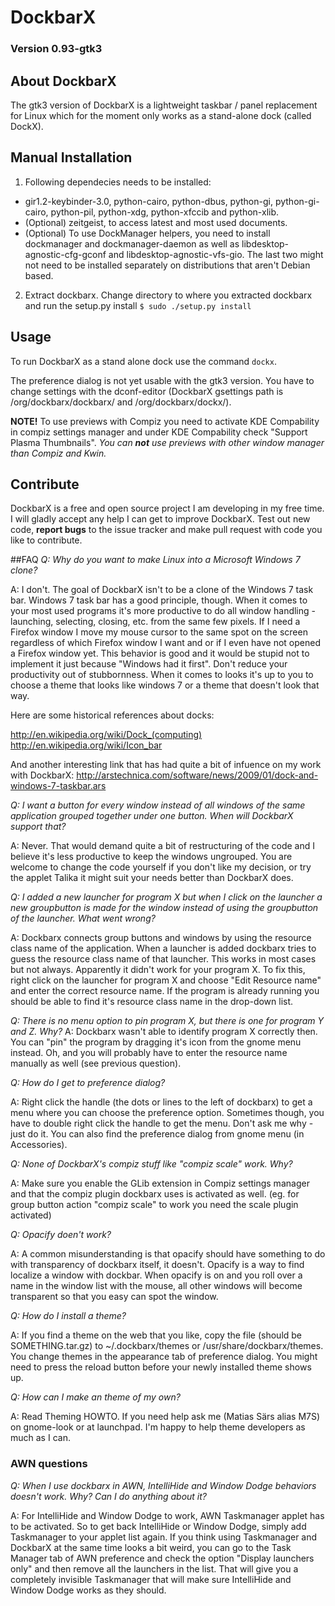 # DockbarX
### Version 0.93-gtk3

## About DockbarX
The gtk3 version of DockbarX is a lightweight taskbar / panel replacement for Linux which for the moment only works as a stand-alone dock (called DockX).

## Manual Installation

1. Following dependecies needs to be installed:
  - gir1.2-keybinder-3.0, python-cairo, python-dbus, python-gi, python-gi-cairo, python-pil, python-xdg, python-xfccib and python-xlib.
  - (Optional) zeitgeist, to access latest and most used documents.
  - (Optional) To use DockManager helpers, you need to install dockmanager and dockmanager-daemon as well as libdesktop-agnostic-cfg-gconf and libdesktop-agnostic-vfs-gio. The last two might not need to be installed separately on distributions that aren't Debian based.
2. Extract dockbarx. Change directory to where you extracted dockbarx and run the setup.py install `$ sudo ./setup.py install`

## Usage
To run DockbarX as a stand alone dock use the command `dockx`.

The preference dialog is not yet usable with the gtk3 version. You have to change settings with the dconf-editor (DockbarX gsettings path is /org/dockbarx/dockbarx/ and /org/dockbarx/dockx/).

**NOTE!** To use previews with Compiz you need to activate KDE Compability in compiz settings manager and under KDE Compability check "Support Plasma Thumbnails". *You can **not** use previews with other window manager than Compiz and Kwin.*

## Contribute
DockbarX is a free and open source project I am developing in my free time. I will gladly accept any help I can get to improve DockbarX. Test out new code, **report bugs** to the issue tracker and make pull request with code you like to contribute.



##FAQ
*Q: Why do you want to make Linux into a Microsoft Windows 7 clone?*

A: I don't. The goal of DockbarX isn't to be a clone of the Windows 7 task bar. Windows 7 task bar has a good principle, though.  When it comes to your most used programs it's more productive to do all window handling - launching, selecting, closing, etc. from the same few pixels. If I need a Firefox window I move my mouse cursor to the same spot on the screen regardless of which Firefox window I want and or if I even have not opened a Firefox window yet. This behavior is good and it would be stupid not to implement it just because "Windows had it first". Don't reduce your productivity out of stubbornness. When it comes to looks it's up to you to choose a theme that looks like windows 7 or a theme that doesn't look that way.

Here are some historical references about docks:

http://en.wikipedia.org/wiki/Dock_(computing)
http://en.wikipedia.org/wiki/Icon_bar

And another interesting link that has had quite a bit of infuence on my work with DockbarX:
http://arstechnica.com/software/news/2009/01/dock-and-windows-7-taskbar.ars

*Q: I want a button for every window instead of all windows of the same application grouped together under one button. When will DockbarX support that?*

A: Never. That would demand quite a bit of restructuring of the code and I believe it's less productive to keep the windows ungrouped. You are welcome to change the code yourself if you don't like my decision, or try the applet Talika it might suit your needs better than DockbarX does.

*Q: I added a new launcher for program X but when I click on the launcher a new groupbutton is made for the window instead of using the groupbutton of the launcher. What went wrong?*

A: Dockbarx connects group buttons and windows by using the resource class name of the application. When a launcher is added dockbarx tries to guess the resource class name of that launcher. This works in most cases but not always. Apparently it didn't work for your program X. To fix this, right click on the launcher for program X and choose "Edit Resource name" and enter the correct resource name. If the program is already running you should be able to find it's resource class name in the drop-down list.

*Q: There is no menu option to pin program X, but there is one for program Y and Z. Why?*
A: Dockbarx wasn't able to identify program X correctly then. You can "pin" the program by dragging it's icon from the gnome menu instead. Oh, and you will probably have to enter the resource name manually as well (see previous question).

*Q: How do I get to preference dialog?*

A: Right click the handle (the dots or lines to the left of dockbarx) to get a menu where you can choose the preference option. Sometimes though, you have to double right click the handle to get the menu. Don't ask me why - just do it. You can also find the preference dialog from gnome menu (in Accessories).

*Q: None of DockbarX's compiz stuff like "compiz scale" work. Why?*

A: Make sure you enable the GLib extension in Compiz settings manager and that the compiz plugin dockbarx uses is activated as well. (eg. for group button action "compiz scale" to work you need the scale plugin activated)

*Q: Opacify doen't work?*

A: A common misunderstanding is that opacify should have something to do with transparency of dockbarx itself, it doesn't. Opacify is a way to find localize a window with dockbar. When opacify is on and you roll over a name in the window list with the mouse, all other windows will become transparent so that you easy can spot the window.

*Q: How do I install a theme?*

A: If you find a theme on the web that you like, copy the file (should be SOMETHING.tar.gz) to ~/.dockbarx/themes or /usr/share/dockbarx/themes. You change themes in the appearance tab of preference dialog. You might need to press the reload button before your newly installed theme shows up.

*Q: How can I make an theme of my own?*

A: Read Theming HOWTO. If you need help ask me (Matias Särs alias M7S) on gnome-look or at launchpad. I'm happy to help theme developers as much as I can.

### AWN questions
*Q: When I use dockbarx in AWN, IntelliHide and Window Dodge behaviors doesn't work. Why? Can I do anything about it?*

A: For IntelliHide and Window Dodge to work, AWN Taskmanager applet has to be activated. So to get back IntelliHide or Window Dodge, simply add Taskmanager to your applet list again. If you think using Taskmanager and DockbarX at the same time looks a bit weird, you can go to the Task Manager tab of AWN preference and check the option "Display launchers only" and then remove all the launchers in the list. That will give you a completely invisible Taskmanager that will make sure IntelliHide and Window Dodge works as they should.

[^1]: Using [xfce-dockbarx-plugin] (https://github.com/TiZ-EX1/xfce4-dockbarx-plugin)



